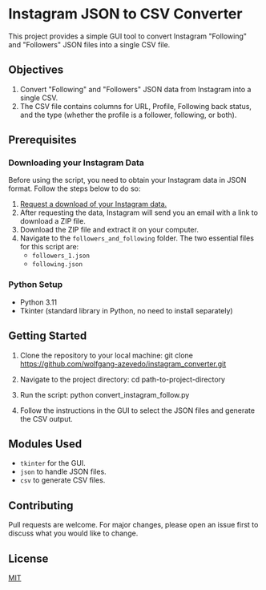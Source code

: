 # Instagram JSON to CSV Converter

This project provides a simple GUI tool to convert Instagram "Following" and "Followers" JSON files into a single CSV file.

## Objectives

1. Convert "Following" and "Followers" JSON data from Instagram into a single CSV.
2. The CSV file contains columns for URL, Profile, Following back status, and the type (whether the profile is a follower, following, or both).

## Prerequisites

### Downloading your Instagram Data

Before using the script, you need to obtain your Instagram data in JSON format. Follow the steps below to do so:

1. [Request a download of your Instagram data.](https://www.instagram.com/download/request/)
2. After requesting the data, Instagram will send you an email with a link to download a ZIP file.
3. Download the ZIP file and extract it on your computer.
4. Navigate to the `followers_and_following` folder. The two essential files for this script are:
   - `followers_1.json`
   - `following.json`

### Python Setup

- Python 3.11
- Tkinter (standard library in Python, no need to install separately)

## Getting Started

1. Clone the repository to your local machine:
git clone https://github.com/wolfgang-azevedo/instagram_converter.git

2. Navigate to the project directory:
cd path-to-project-directory

3. Run the script:
python convert_instagram_follow.py

4. Follow the instructions in the GUI to select the JSON files and generate the CSV output.

## Modules Used

- `tkinter` for the GUI.
- `json` to handle JSON files.
- `csv` to generate CSV files.

## Contributing

Pull requests are welcome. For major changes, please open an issue first to discuss what you would like to change.

## License

[MIT](https://choosealicense.com/licenses/mit/)

